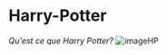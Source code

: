 # Harry-Potter
*Qu'est ce que Harry Potter?* 
![imageHP](https://github.com/ChloeBED/Harry-Potter/blob/main/Capture%20d’écran%202023-10-04%20à%2014.06.55.png)
